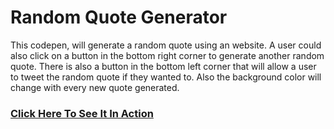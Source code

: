 # Random Quote Generator

This codepen, will generate a random quote using an website. A user could also click on a button in the 
bottom right corner to generate another random quote. There is also a button in the bottom left 
corner that will allow a user to tweet the random quote if they wanted to. Also the background color will
change with every new quote generated. 

### [Click Here To See It In Action](href="https://codepen.io/minbarrs/pen/xWmapZ/)
